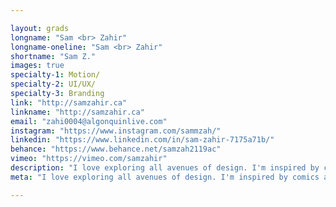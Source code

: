 ```yaml
---

layout: grads
longname: "Sam <br> Zahir"
longname-oneline: "Sam <br> Zahir"
shortname: "Sam Z."
images: true
specialty-1: Motion/
specialty-2: UI/UX/
specialty-3: Branding
link: "http://samzahir.ca"
linkname: "http://samzahir.ca"
email: "zahi0004@algonquinlive.com"
instagram: "https://www.instagram.com/sammzah/"
linkedin: "https://www.linkedin.com/in/sam-zahir-7175a71b/"
behance: "https://www.behance.net/samzah2119ac"
vimeo: "https://vimeo.com/samzahir"
description: "I love exploring all avenues of design. I'm inspired by comics and sci-fi. I want to keep learning and applying knowledge, creative, & strategic thinking to solve problems. Like Batman."
meta: "I love exploring all avenues of design. I'm inspired by comics and sci-fi. I want to keep learning and applying knowledge, creative, and strategic thinking to solve problems. Like Batman."

---
```

